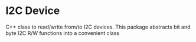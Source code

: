 # I2C Device
C++ class to read/write from/to I2C devices. This package abstracts bit and byte I2C R/W functions into a convenient class
